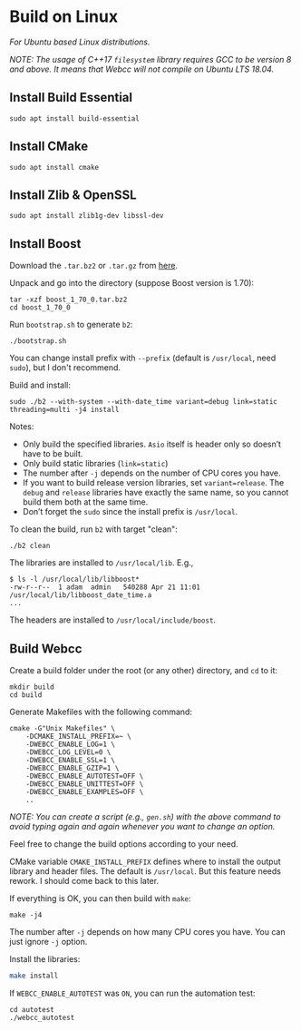 # Build on Linux

_For Ubuntu based Linux distributions._

_NOTE: The usage of C++17 `filesystem` library requires GCC to be version 8 and above. It means that Webcc will not compile on Ubuntu LTS 18.04._

## Install Build Essential

```
sudo apt install build-essential
```

## Install CMake

```
sudo apt install cmake
```

## Install Zlib & OpenSSL

```
sudo apt install zlib1g-dev libssl-dev
```

## Install Boost

Download the `.tar.bz2` or `.tar.gz` from [here](https://www.boost.org/users/download/#live).

Unpack and go into the directory (suppose Boost version is 1.70):

```
tar -xzf boost_1_70_0.tar.bz2
cd boost_1_70_0
```

Run `bootstrap.sh` to generate `b2`:

```
./bootstrap.sh
```

You can change install prefix with `--prefix` (default is `/usr/local`, need `sudo`), but I don't recommend.

Build and install:

```
sudo ./b2 --with-system --with-date_time variant=debug link=static threading=multi -j4 install
```

Notes:

- Only build the specified libraries. `Asio` itself is header only so doesn’t have to be built.
- Only build static libraries (`link=static`)
- The number after `-j` depends on the number of CPU cores you have.
- If you want to build release version libraries, set `variant=release`. The `debug` and `release` libraries have exactly the same name, so you cannot build them both at the same time.
- Don’t forget the `sudo` since the install prefix is `/usr/local`.

To clean the build, run `b2` with target "clean":

```
./b2 clean
```

The libraries are installed to `/usr/local/lib`. E.g.,

```
$ ls -l /usr/local/lib/libboost*
-rw-r--r--  1 adam  admin   540288 Apr 21 11:01 /usr/local/lib/libboost_date_time.a
...
```

The headers are installed to `/usr/local/include/boost`.

## Build Webcc

Create a build folder under the root (or any other) directory, and `cd` to it:

```
mkdir build
cd build
```

Generate Makefiles with the following command:

```
cmake -G"Unix Makefiles" \
    -DCMAKE_INSTALL_PREFIX=~ \
    -DWEBCC_ENABLE_LOG=1 \
    -DWEBCC_LOG_LEVEL=0 \
    -DWEBCC_ENABLE_SSL=1 \
    -DWEBCC_ENABLE_GZIP=1 \
    -DWEBCC_ENABLE_AUTOTEST=OFF \
    -DWEBCC_ENABLE_UNITTEST=OFF \
    -DWEBCC_ENABLE_EXAMPLES=OFF \
    ..
```

_NOTE: You can create a script (e.g., `gen.sh`) with the above command to avoid typing again and again whenever you want to change an option._

Feel free to change the build options according to your need.

CMake variable `CMAKE_INSTALL_PREFIX` defines where to install the output library and header files. The default is `/usr/local`. But this feature needs rework. I should come back to this later.

If everything is OK, you can then build with `make`:

```
make -j4
```

The number after `-j` depends on how many CPU cores you have. You can just ignore `-j` option.

Install the libraries:

```bash
make install
```

If `WEBCC_ENABLE_AUTOTEST` was `ON`, you can run the automation test:

```
cd autotest
./webcc_autotest
```
